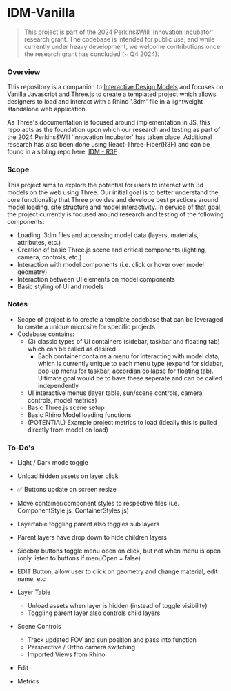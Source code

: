 # IDM-Vanilla

> This project is part of the 2024 Perkins&Will 'Innovation Incubator' research grant. The codebase is intended for public use, and while currently under heavy development, we welcome contributions once the research grant has concluded (~ Q4 2024).

### Overview

This repository is a companion to [Interactive Design Models](https://github.com/PW-SEA-CoDe/InteractiveDesignModels) and focuses on Vanilla Javascript and Three.js to create a templated project which allows designers to load and interact with a Rhino '.3dm' file in a lightweight standalone web application.

As Three's documentation is focused around implementation in JS, this repo acts as the foundation upon which our research and testing as part of the 2024 Perkins&Will 'Innovation Incubator' has taken place. Additional research has also been done using React-Three-Fiber(R3F) and can be found in a sibling repo here: [IDM - R3F](https://github.com/PW-SEA-CoDe/IDM-R3F)

### Scope

This project aims to explore the potential for users to interact with 3d models on the web using Three. Our initial goal is to better understand the core functionality that Three provides and develope best practices around model loading, site structure and model interactivity. In service of that goal, the project currently is focused around research and testing of the following components:

- Loading .3dm files and accessing model data (layers, materials, attributes, etc.)
- Creation of basic Three.js scene and critical components (lighting, camera, controls, etc.)
- Interaction with model components (i.e. click or hover over model geometry)
- Interaction between UI elements on model components
- Basic styling of UI and models

### Notes

- Scope of project is to create a template codebase that can be leveraged to create a unique microsite for specific projects
- Codebase contains:
  - (3) classic types of UI containers (sidebar, taskbar and floating tab) which can be called as desired
    - Each container contains a menu for interacting with model data, which is currently unique to each menu type (expand for sidebar, pop-up menu for taskbar, accordian collapse for floating tab). Ultimate goal would be to have these seperate and can be called independently
  - UI interactive menus (layer table, sun/scene controls, camera controls, model metrics)
  - Basic Three.js scene setup
  - Basic Rhino Model loading functions
  - (POTENTIAL) Example project metrics to load (ideally this is pulled directly from model on load)

### To-Do's

- Light / Dark mode toggle
- Unload hidden assets on layer click
- ✅ Buttons update on screen resize
- Move container/component styles to respective files (i.e. ComponentStyle.js, ContainerStyles.js)
- Layertable toggling parent also toggles sub layers
- Parent layers have drop down to hide children layers
- Sidebar buttons toggle menu open on click, but not when menu is open (only listen to buttons if menuOpen = false)
- EDIT Button, allow user to click on geometry and change material, edit name, etc

- Layer Table

  - Unload assets when layer is hidden (instead of toggle visibility)
  - Toggling parent layer also controls child layers

- Scene Controls

  - Track updated FOV and sun position and pass into function
  - Perspective / Ortho camera switching
  - Imported Views from Rhino

- Edit

- Metrics
